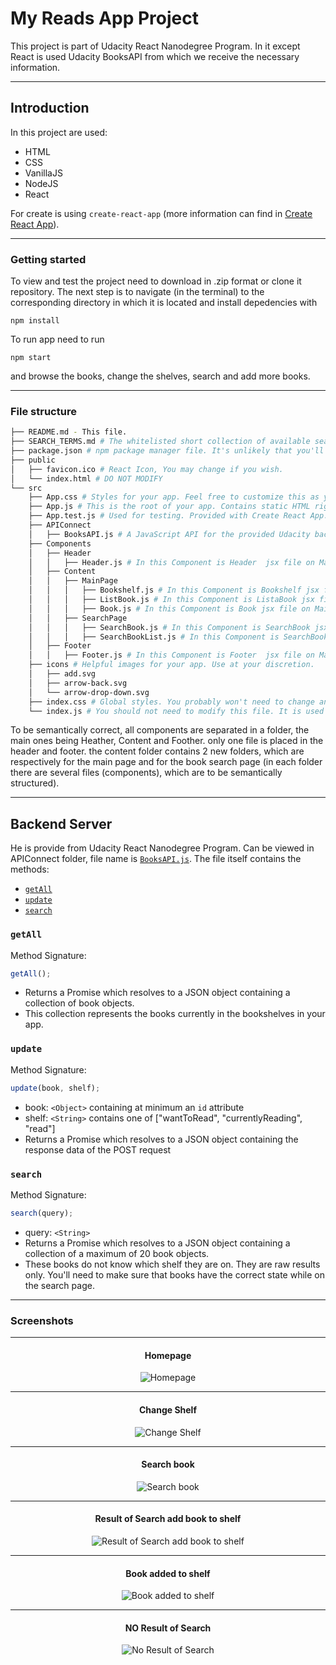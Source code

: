 # My Reads App Project

This project is part of Udacity React Nanodegree Program. In it except React is used Udacity BooksAPI from which we receive the necessary information.

---

## Introduction

In this project are used:

- HTML
- CSS
- VanillaJS
- NodeJS
- React

For create is using `create-react-app` (more information can find in [Create React App](https://github.com/facebookincubator/create-react-app)).

---

### Getting started

To view and test the project need to download in .zip format or clone it repository.
The next step is to navigate (in the terminal) to the corresponding directory in which it is located and install depedencies with

```
npm install
```

To run app need to run

```
npm start
```

and browse the books, change the shelves, search and add more books.

---

### File structure

```bash
├── README.md - This file.
├── SEARCH_TERMS.md # The whitelisted short collection of available search terms for you to use with your app.
├── package.json # npm package manager file. It's unlikely that you'll need to modify this.
├── public
│   ├── favicon.ico # React Icon, You may change if you wish.
│   └── index.html # DO NOT MODIFY
└── src
    ├── App.css # Styles for your app. Feel free to customize this as you desire.
    ├── App.js # This is the root of your app. Contains static HTML right now.
    ├── App.test.js # Used for testing. Provided with Create React App. Testing is encouraged, but not required.
    ├── APIConnect
    │   ├── BooksAPI.js # A JavaScript API for the provided Udacity backend. Instructions for the methods are below.
    ├── Components
    │   ├── Header
    │   │   ├── Header.js # In this Component is Header  jsx file on Main page. Just a title of document.
    │   ├── Content
    │   │   ├── MainPage
    │   │   │   ├── Bookshelf.js # In this Component is Bookshelf jsx file on Main page. Contain ListBook Component.
    │   │   │   ├── ListBook.js # In this Component is ListaBook jsx file on Main page. Contain Book Component.
    │   │   │   ├── Book.js # In this Component is Book jsx file on Main page. Display data for every book.
    │   │   ├── SearchPage
    │   │   │   ├── SearchBook.js # In this Component is SearchBook jsx file on Search page. Contain SearchBookList Component
    │   │   │   ├── SearchBookList.js # In this Component is SearchBookList jsx file on Search page. Contain Book Component.
    │   ├── Footer
    │   │   ├── Footer.js # In this Component is Footer  jsx file on Main page. Just button who navigate to /search page.
    ├── icons # Helpful images for your app. Use at your discretion.
    │   ├── add.svg
    │   ├── arrow-back.svg
    │   └── arrow-drop-down.svg
    ├── index.css # Global styles. You probably won't need to change anything here.
    └── index.js # You should not need to modify this file. It is used for DOM rendering only.
```

To be semantically correct, all components are separated in a folder, the main ones being Heather, Content and Foother. only one file is placed in the header and footer. the content folder contains 2 new folders, which are respectively for the main page and for the book search page (in each folder there are several files (components), which are to be semantically structured).

---

## Backend Server

He is provide from Udacity React Nanodegree Program. Can be viewed in APIConnect folder, file name is [`BooksAPI.js`](src/APIConnest/BooksAPI.js). The file itself contains the methods:

- [`getAll`](#getall)
- [`update`](#update)
- [`search`](#search)

### `getAll`

Method Signature:

```js
getAll();
```

- Returns a Promise which resolves to a JSON object containing a collection of book objects.
- This collection represents the books currently in the bookshelves in your app.

### `update`

Method Signature:

```js
update(book, shelf);
```

- book: `<Object>` containing at minimum an `id` attribute
- shelf: `<String>` contains one of ["wantToRead", "currentlyReading", "read"]
- Returns a Promise which resolves to a JSON object containing the response data of the POST request

### `search`

Method Signature:

```js
search(query);
```

- query: `<String>`
- Returns a Promise which resolves to a JSON object containing a collection of a maximum of 20 book objects.
- These books do not know which shelf they are on. They are raw results only. You'll need to make sure that books have the correct state while on the search page.

---

### Screenshots

---

<div align="center">

#### Homepage

![Homepage](src/images/screenshots/home.png)

---

#### Change Shelf

![Change Shelf ](src/images/screenshots/change-shelf.png)

---

#### Search book

![Search book](src/images/screenshots/search.png)

---

#### Result of Search add book to shelf

![Result of Search add book to shelf](src/images/screenshots/search-add.png)

---

#### Book added to shelf

![Book added to shelf](src/images/screenshots/search-added.png)

---

#### NO Result of Search

![No Result of Search ](src/images/screenshots/no-results.png)

</div>
